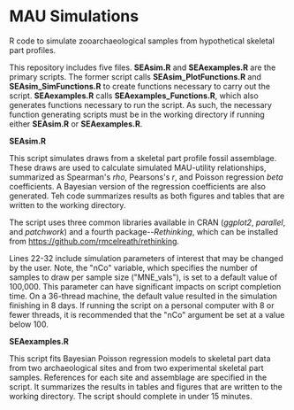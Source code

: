 # MAU Simulations
R code to simulate zooarchaeological samples from hypothetical skeletal part profiles.

This repository includes five files. **SEAsim.R** and **SEAexamples.R** are the primary scripts. The former script calls **SEAsim_PlotFunctions.R** and **SEAsim_SimFunctions.R** to create functions necessary to carry out the script. **SEAexamples.R** calls **SEAexamples_Functions.R**, which also generates functions necessary to run the script. As such, the necessary function generating scripts must be in the working directory if running either **SEAsim.R** or **SEAexamples.R**.

**SEAsim.R**

This script simulates draws from a skeletal part profile fossil assemblage. These draws are used to calculate simulated MAU-utility relationships, summarized as Spearman's _rho_, Pearsons's _r_, and Poisson regression _beta_ coefficients. A Bayesian version of the regression coefficients are also generated. Teh code summarizes results as both figures and tables that are written to the working directory.

The script uses three common libraries available in CRAN (_ggplot2_, _parallel_, and _patchwork_) and a fourth package--_Rethinking_, which can be installed from https://github.com/rmcelreath/rethinking.

Lines 22-32 include simulation parameters of interest that may be changed by the user. Note, the "nCo" variable, which specifies the number of samples to draw per sample size ("MNE_vals"), is set to a default value of 100,000. This parameter can have significant impacts on script completion time. On a 36-thread machine, the default value resulted in the simulation finishing in 8 days. If running the script on a personal computer with 8 or fewer threads, it is recommended that the "nCo" argument be set at a value below 100.

**SEAexamples.R**

This script fits Bayesian Poisson regression models to skeletal part data from two archaeological sites and from two experimental skeletal part samples. References for each site and assemblage are specified in the script. It summarizes the results in tables and figures that are written to the working directory. The script should complete in under 15 minutes.
